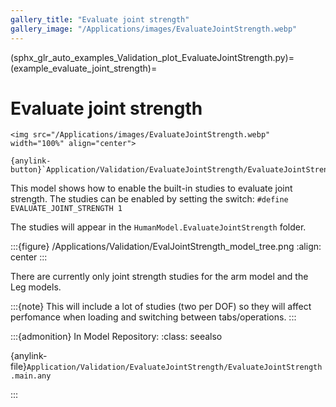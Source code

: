 ```yaml
---
gallery_title: "Evaluate joint strength"
gallery_image: "/Applications/images/EvaluateJointStrength.webp"
---
```


(sphx_glr_auto_examples_Validation_plot_EvaluateJointStrength.py)=
(example_evaluate_joint_strength)=
# Evaluate joint strength

````{div} margin sd-text-center
<img src="/Applications/images/EvaluateJointStrength.webp" width="100%" align="center">

{anylink-button}`Application/Validation/EvaluateJointStrength/EvaluateJointStrength.main.any`
````


This model shows how to enable the built-in studies to evaluate joint strength.
The studies can be enabled by setting the switch: `#define EVALUATE_JOINT_STRENGTH 1`

The studies will appear in the `HumanModel.EvaluateJointStrength`
folder.

:::{figure} /Applications/Validation/EvalJointStrength_model_tree.png
:align: center
:::

There are currently only joint strength studies for the arm model and the Leg models.

:::{note}
This  will include a lot of studies (two per DOF) so they will
affect perfomance when loading and switching between tabs/operations.
:::




:::{admonition} In Model Repository:
:class: seealso

{anylink-file}`Application/Validation/EvaluateJointStrength/EvaluateJointStrength.main.any`

:::

